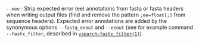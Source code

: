 `--xee`
: Strip expected error (ee) annotations from fastq or fasta headers
  when writing output files (find and remove the pattern
  `;ee=float[;]` from sequence headers). Expected error annotations
  are added by the synonymous options `--fastq_eeout` and `--eeout`
  (see for example command `--fastx_filter`, described in
  [`vsearch-fastx_filter(1)`](./commands/vsearch-fastx_filter.1.md)).

